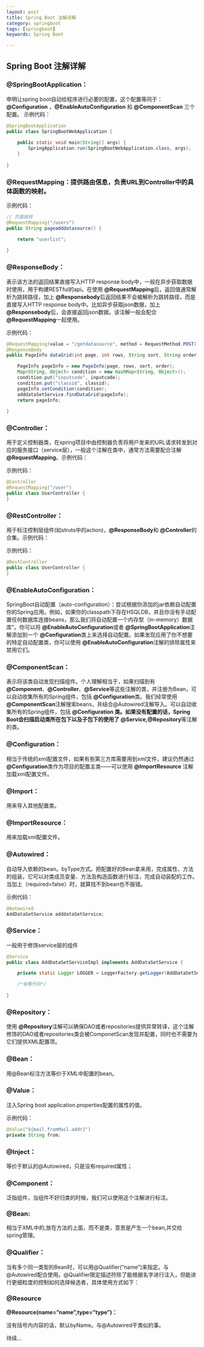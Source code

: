 ```yaml
---
layout: post
title: Spring Boot 注解详解
category: springboot
tags: [springboot]
keywords: Spring Boot

---
```


## Spring Boot 注解详解

### @SpringBootApplication：
申明让spring boot自动给程序进行必要的配置，这个配置等同于：**@Configuration** ，**@EnableAutoConfiguration** 和 **@ComponentScan** 三个配置。
示例代码：

``` java
@SpringBootApplication
public class SpringBootWebApplication {
	
	public static void main(String[] args) {
		SpringApplication.run(SpringBootWebApplication.class, args);
	}
	
}
```

### @RequestMapping：提供路由信息，负责URL到Controller中的具体函数的映射。

示例代码：

``` java
// 页面跳转
@RequestMapping("/users")
public String pageadddatasource() {

	return "userlist";
	
}
```

### @ResponseBody：

表示该方法的返回结果直接写入HTTP response body中，一般在异步获取数据时使用，用于构建RESTful的api。在使用 **@RequestMapping**后，返回值通常解析为跳转路径，加上 **@Responsebody**后返回结果不会被解析为跳转路径，而是直接写入HTTP response body中。比如异步获取json数据，加上 **@Responsebody**后，会直接返回json数据。该注解一般会配合 **@RequestMapping**一起使用。

示例代码：

``` java
@RequestMapping(value = "/getdatasource", method = RequestMethod.POST)
@ResponseBody
public PageInfo dataGrid(int page, int rows, String sort, String order,String inputcode, String classid) {

    PageInfo pageInfo = new PageInfo(page, rows, sort, order);
    Map<String, Object> condition = new HashMap<String, Object>();
    condition.put("inputcode", inputcode);
    condition.put("classid", classid);
    pageInfo.setCondition(condition);
    adddataSetService.findDataGrid(pageInfo);
    return pageInfo;
    
}
```

### @Controller：

用于定义控制器类，在spring项目中由控制器负责将用户发来的URL请求转发到对应的服务接口（service层），一般这个注解在类中，通常方法需要配合注解 **@RequestMapping**。示例代码：

示例代码：

``` java
@Controller
@RequestMapping("/user")
public class UserController {
}
```

### @RestController：

用于标注控制层组件(如struts中的action)，**@ResponseBody**和 **@Controller**的合集。示例代码：

示例代码：

``` java
@RestController
public class UserController {
}
```

### @EnableAutoConfiguration：

SpringBoot自动配置（auto-configuration）：尝试根据你添加的jar依赖自动配置你的Spring应用。例如，如果你的classpath下存在HSQLDB，并且你没有手动配置任何数据库连接beans，那么我们将自动配置一个内存型（in-memory）数据库”。你可以将 **@EnableAutoConfiguration**或者 **@SpringBootApplication**注解添加到一个 **@Configuration**类上来选择自动配置。如果发现应用了你不想要的特定自动配置类，你可以使用 **@EnableAutoConfiguration**注解的排除属性来禁用它们。

### @ComponentScan：

表示将该类自动发现扫描组件。个人理解相当于，如果扫描到有 **@Component**、**@Controller**、**@Service**等这些注解的类，并注册为Bean，可以自动收集所有的Spring组件，包括 **@Configuration**类。我们经常使用 **@ComponentScan**注解搜索beans，并结合@Autowired注解导入。可以自动收集所有的Spring组件，包括 **@Configuration **类。如果没有配置的话，Spring Boot会扫描启动类所在包下以及子包下的使用了 **@Service**,**@Repository**等注解的类。

### @Configuration：

相当于传统的xml配置文件，如果有些第三方库需要用到xml文件，建议仍然通过 **@Configuration**类作为项目的配置主类——可以使用 **@ImportResource** 注解加载xml配置文件。

### @Import：

用来导入其他配置类。

### @ImportResource：

用来加载xml配置文件。

### @Autowired：

自动导入依赖的bean。byType方式。把配置好的Bean拿来用，完成属性、方法的组装，它可以对类成员变量、方法及构造函数进行标注，完成自动装配的工作。当加上（required=false）时，就算找不到bean也不报错。

示例代码：

``` java
@Autowired
AddDataSetService adddataSetService;
```

### @Service：

一般用于修饰service层的组件

``` java
@Service
public class AddDataSetServiceImpl implements AddDataSetService {

	private static Logger LOGGER = LoggerFactory.getLogger(AddDataSetServiceImpl.class);

	/*省略代码*/
	
}
```
### @Repository：

使用 **@Repository**注解可以确保DAO或者repositories提供异常转译，这个注解修饰的DAO或者repositories类会被ComponetScan发现并配置，同时也不需要为它们提供XML配置项。

### @Bean：

用@Bean标注方法等价于XML中配置的bean。

### @Value：

注入Spring boot application.properties配置的属性的值。

示例代码：

``` java
@Value("${mail.fromMail.addr}")
private String from;
```

### @Inject：

等价于默认的@Autowired，只是没有required属性；

### @Component：

泛指组件，当组件不好归类的时候，我们可以使用这个注解进行标注。

### @Bean:

相当于XML中的,放在方法的上面，而不是类，意思是产生一个bean,并交给spring管理。

### @Qualifier：

当有多个同一类型的Bean时，可以用@Qualifier(“name”)来指定。与@Autowired配合使用。@Qualifier限定描述符除了能根据名字进行注入，但能进行更细粒度的控制如何选择候选者，具体使用方式如下：

### @Resource

**@Resource(name=”name”,type=”type”)：**

没有括号内内容的话，默认byName。与@Autowired干类似的事。


待续...